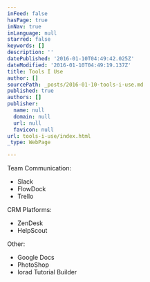 ```yaml
---
inFeed: false
hasPage: true
inNav: true
inLanguage: null
starred: false
keywords: []
description: ''
datePublished: '2016-01-10T04:49:42.025Z'
dateModified: '2016-01-10T04:49:19.137Z'
title: Tools I Use
author: []
sourcePath: _posts/2016-01-10-tools-i-use.md
published: true
authors: []
publisher:
  name: null
  domain: null
  url: null
  favicon: null
url: tools-i-use/index.html
_type: WebPage

---
```

Team Communication:

* Slack
* FlowDock
* Trello

CRM Platforms:

* ZenDesk
* HelpScout

Other:

* Google Docs
* PhotoShop
* Iorad Tutorial Builder